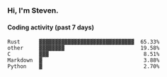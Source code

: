 ### Hi, I'm Steven.

#### Coding activity (past 7 days)
```
Rust      ▓▓▓▓▓▓▓▓▓▓▓▓▓▓▓▓▓▓▓▓▓▓▓▓▓▓▓▓▓▓  65.33%
other     ▓▓▓▓▓▓▓▓                        19.58%
C         ▓▓▓                              8.51%
Markdown  ▓                                3.88%
Python    ▓                                2.70%
```
